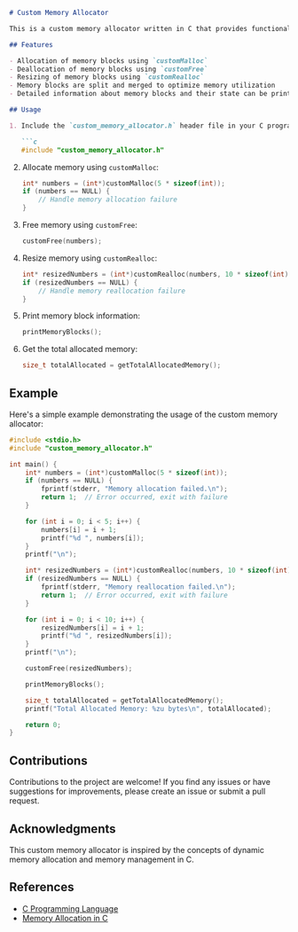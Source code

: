 ```markdown
# Custom Memory Allocator

This is a custom memory allocator written in C that provides functionality similar to `malloc`, `free`, and `realloc`. The allocator allows dynamic allocation and deallocation of memory blocks and provides the ability to resize allocated memory.

## Features

- Allocation of memory blocks using `customMalloc`
- Deallocation of memory blocks using `customFree`
- Resizing of memory blocks using `customRealloc`
- Memory blocks are split and merged to optimize memory utilization
- Detailed information about memory blocks and their state can be printed

## Usage

1. Include the `custom_memory_allocator.h` header file in your C program:

   ```c
   #include "custom_memory_allocator.h"
   ```

2. Allocate memory using `customMalloc`:

   ```c
   int* numbers = (int*)customMalloc(5 * sizeof(int));
   if (numbers == NULL) {
       // Handle memory allocation failure
   }
   ```

3. Free memory using `customFree`:

   ```c
   customFree(numbers);
   ```

4. Resize memory using `customRealloc`:

   ```c
   int* resizedNumbers = (int*)customRealloc(numbers, 10 * sizeof(int));
   if (resizedNumbers == NULL) {
       // Handle memory reallocation failure
   }
   ```

5. Print memory block information:

   ```c
   printMemoryBlocks();
   ```

6. Get the total allocated memory:

   ```c
   size_t totalAllocated = getTotalAllocatedMemory();
   ```

## Example

Here's a simple example demonstrating the usage of the custom memory allocator:

```c
#include <stdio.h>
#include "custom_memory_allocator.h"

int main() {
    int* numbers = (int*)customMalloc(5 * sizeof(int));
    if (numbers == NULL) {
        fprintf(stderr, "Memory allocation failed.\n");
        return 1;  // Error occurred, exit with failure
    }

    for (int i = 0; i < 5; i++) {
        numbers[i] = i + 1;
        printf("%d ", numbers[i]);
    }
    printf("\n");

    int* resizedNumbers = (int*)customRealloc(numbers, 10 * sizeof(int));
    if (resizedNumbers == NULL) {
        fprintf(stderr, "Memory reallocation failed.\n");
        return 1;  // Error occurred, exit with failure
    }

    for (int i = 0; i < 10; i++) {
        resizedNumbers[i] = i + 1;
        printf("%d ", resizedNumbers[i]);
    }
    printf("\n");

    customFree(resizedNumbers);

    printMemoryBlocks();

    size_t totalAllocated = getTotalAllocatedMemory();
    printf("Total Allocated Memory: %zu bytes\n", totalAllocated);

    return 0;
}
```

## Contributions

Contributions to the project are welcome! If you find any issues or have suggestions for improvements, please create an issue or submit a pull request.

## Acknowledgments

This custom memory allocator is inspired by the concepts of dynamic memory allocation and memory management in C.

## References

- [C Programming Language](https://en.wikipedia.org/wiki/C_(programming_language))
- [Memory Allocation in C](https://en.wikipedia.org/wiki/C_dynamic_memory_allocation)
```
